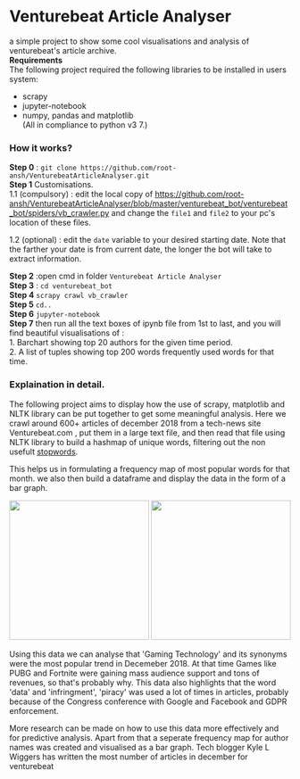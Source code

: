 
# Venturebeat Article Analyser  
 a simple project to show some cool visualisations and analysis of venturebeat's article archive.  
**Requirements**  
The following project required the following libraries to be installed in users system:  
- scrapy
- jupyter-notebook
- numpy, pandas and matplotlib  
(All in compliance to python v3 7.)  

### How it works? 
**Step 0** : `git clone https://github.com/root-ansh/VenturebeatArticleAnalyser.git`   
**Step 1** Customisations.  
1.1 (compulsory) : edit the local copy of https://github.com/root-ansh/VenturebeatArticleAnalyser/blob/master/venturebeat_bot/venturebeat_bot/spiders/vb_crawler.py and change the `file1` and `file2`  to your pc's location of these files.  

1.2 (optional) : edit the `date` variable to your desired starting date. Note that the farther your date is from current date, the longer the bot will take to extract information.

**Step 2** :open cmd in folder  `Venturebeat Article Analyser`  
**Step 3** : `cd venturebeat_bot`  
**Step 4**  `scrapy crawl vb_crawler`  
**Step 5**  `cd.. `  
**Step 6**  `jupyter-notebook`   
**Step 7**  then run all the text boxes of ipynb file from 1st to last, and you will find beautiful visualisations of :  
    1.  Barchart showing top 20 authors for the given time period.  
    2. A list of tuples showing top 200 words frequently used words for that time.  


### Explaination in detail.
The following project aims to display how the use of scrapy, matplotlib and NLTK library can be put together to get some meaningful analysis. Here we crawl  around 600+ articles of december 2018 from a tech-news site Venturebeat.com , put them in a large text file, and then read that file using NLTK library to build a hashmap of  unique words, filtering out the non usefult [stopwords](https://en.wikipedia.org/wiki/Stop_words).  

This helps us in formulating a frequency map of most popular words for that month. we also then build a dataframe and display the data in the form of a bar graph.  

<p align=center>
  <img src="https://github.com/chaostools/Super-Jarvis/blob/master/pics/sffs1.jpeg" width="250" height 600 />  
  <img src="https://github.com/chaostools/Super-Jarvis/blob/master/pics/ss2fff.jpeg" width="250" height 600 />

</p>

Using this data we can analyse that 'Gaming Technology' and its synonyms were the most popular trend in Decemeber 2018. At that time Games like PUBG and Fortnite were gaining mass audience support and tons of revenues, so that's probably why. This data also highlights that the word 'data' and 'infringment', 'piracy' was used a lot of times in articles, probably because of the Congress conference with Google and Facebook and GDPR enforcement.  

More research can be made on how to use this data more effectively and for predictive analysis. Apart from that a seperate frequency map for author names was created and visualised as a bar graph. Tech blogger Kyle L Wiggers has written the most number of articles in december for venturebeat
